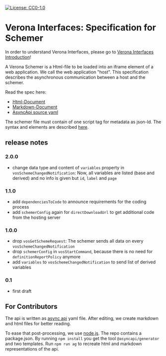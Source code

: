 [![License: CC0-1.0](https://img.shields.io/badge/License-CC0%201.0-lightgrey.svg)](http://creativecommons.org/publicdomain/zero/1.0/)

# Verona Interfaces: Specification for Schemer

In order to understand Verona Interfaces, please go
to [Verona Interfaces Introduction](https://github.com/verona-interfaces/introduction)!

A Verona Schemer is a Html-file to be loaded into an iframe element of a web application. We call the web application "host". This specification describes the asynchronous communication between a host and the schemer.

Read the spec here:
* [Html-Document](https://verona-interfaces.github.io/schemer)
* [Markdown-Document](docs/asyncapi.md)
* [AsyncApi source yaml](api/schemerapi.yaml)

The schemer file must contain of one script tag for metadata as json-ld. The syntax and elements are described [here](https://github.com/verona-interfaces/metadata).

## release notes

### 2.0.0
* change data type and content of `variables` property in `vosSchemeChangedNotification`: Now, all variables are listed (base and derived) and no info is given but `id`, `label` and `page`

### 1.1.0
* add `dependenciesToCode` to announce requirements for the coding process
* add `schemerConfig` again for `directDownloadUrl` to get additional code from the hosting server

### 1.0.0
* drop `vosGetSchemeRequest`: The schemer sends all data on every `vosSchemeChangedNotification`
* drop `schemerConfig` in `vosStartCommand`, because there is no need for `definitionReportPolicy` anymore 
* add `variables` to `vosSchemeChangedNotification` to send list of derived variables

### 0.1
* first draft

## For Contributors
The api is written as [async api](https://www.asyncapi.com) yaml file. After editing, we create markdown and html files for better reading.

To ease that post-processing, we use [node.js](https://nodejs.org). The repo contains a package.json. By running `npm install` you get the tool `@asyncapi/generator` and two templates. Run `npm run ag` to recreate html and markdown representations of the api.
